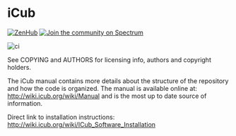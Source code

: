 
iCub
====

[![ZenHub](https://img.shields.io/badge/Shipping_faster_with-ZenHub-435198.svg)](https://zenhub.com)
[![Join the community on Spectrum](https://withspectrum.github.io/badge/badge.svg)](https://spectrum.chat/icub)

![ci](https://github.com/robotology/icub-main/workflows/Continuous%20Integration/badge.svg)

See COPYING and AUTHORS for licensing info, authors and copyright holders.

The iCub manual contains more details about the structure of the
repository and how the code is organized. The manual is available
online at: http://wiki.icub.org/wiki/Manual and is the most
up to date source of information.

Direct link to installation instructions:
http://wiki.icub.org/wiki/ICub_Software_Installation
